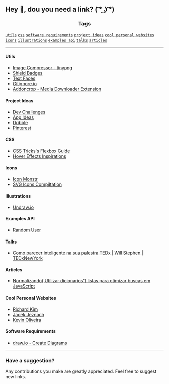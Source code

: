 ## Hey 👋, dou you need a link? ( ͡° ͜ʖ ͡°)

<h3 align="center">Tags</h3>

[`utils`](#utils)
[`css`](#css)
[`software requirements`](#software-requirements)
[`project ideas`](#project-ideas)
[`cool personal websites`](#cool-personal-websites)
[`icons`](#icons)
[`illustrations`](#illustrations)
[`examples api`](#examples-api)
[`talks`](#talks)
[`articles`](#articles)

<hr/>
  
#### Utils

- [Image Compressor - tinypng](https://tinypng.com/)
- [Shield Badges](https://shields.io/)
- [Text Faces](https://textfac.es/)
- [Gitignore.io](http://gitignore.io/)
- [Addoncrop - Media Downloader Extension](https://addoncrop.com/en/)

#### Project Ideas

- [Dev Challenges](https://www.devchallenge.com.br/challenges)
- [App Ideas](https://github.com/florinpop17/app-ideas)
- [Dribble](https://dribbble.com/)
- [Pinterest](https://br.pinterest.com/)

#### CSS

- [CSS Tricks's Flexbox Guide](https://css-tricks.com/snippets/css/a-guide-to-flexbox/)
- [Hover Effects Inspirations](https://wpdatatables.com/css-image-hover-effects/)


#### Icons

- [Icon Monstr](https://iconmonstr.com/)
- [SVG Icons Compiltation](https://github.com/leungwensen/svg-icon)

#### Illustrations

- [Undraw.io](https://undraw.co/illustrations)

#### Examples API

- [Random User](https://randomuser.me/)

#### Talks

- [Como parecer inteligente na sua palestra TEDx | Will Stephen | TEDxNewYork](https://www.youtube.com/watch?v=8S0FDjFBj8o)

#### Articles

- [Normalizando('Utilizar dicionarios') listas para otimizar buscas em JavaScript](https://dev.to/tiburciogabriel/normalizando-listas-para-otimizar-buscas-em-javascript-1783)

#### Cool Personal Websites

- [Richard Kim](https://cwrichardkim.com/)
- [Jacek Jeznach](https://jacekjeznach.com/)
- [Kevin Oliveira](https://kevinoliveira.com.br/)


#### Software Requirements

- [draw.io - Create Diagrams](http://draw.io/)

<hr />

### Have a suggestion?

Any contributions you make are greatly appreciated. Feel free to suggest new links.
